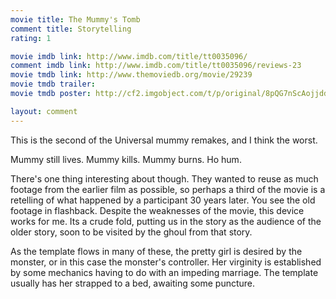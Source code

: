 ```yaml
---
movie title: The Mummy's Tomb
comment title: Storytelling
rating: 1

movie imdb link: http://www.imdb.com/title/tt0035096/
comment imdb link: http://www.imdb.com/title/tt0035096/reviews-23
movie tmdb link: http://www.themoviedb.org/movie/29239
movie tmdb trailer: 
movie tmdb poster: http://cf2.imgobject.com/t/p/original/8pQG7nScAojjddCwM45VLlL5JJu.jpg

layout: comment
---
```


This is the second of the Universal mummy remakes, and I think the worst. 

Mummy still lives. Mummy kills. Mummy burns. Ho hum. 

There's one thing interesting about though. They wanted to reuse as much footage from the earlier film as possible, so perhaps a third of the movie is a retelling of what happened by a participant 30 years later. You see the old footage in flashback. Despite the weaknesses of the movie, this device works for me. Its a crude fold, putting us in the story as the audience of the older story, soon to be visited by the ghoul from that story.

As the template flows in many of these, the pretty girl is desired by the monster, or in this case the monster's controller. Her virginity is established by some mechanics having to do with an impeding marriage. The template usually has her strapped to a bed, awaiting some puncture.